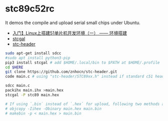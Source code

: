 stc89c52rc
==========

It demos the compile and upload serial small chips under Ubuntu.
* [入门】Linux上搭建51单片机开发环境（一） —— 环境搭建](https://blog.csdn.net/qq_21460229/article/details/73457996)
* [stcgal](https://github.com/grigorig/stcgal)
* [stc-header](https://github.com/znhocn/stc-header)


```bash
sudo apt-get install sdcc
#sudo apt install python3-pip
pip3 install stcgal # add $HOME/.local/bin to $PATH at $HOME/.profile
cd $HERE
git clone https://github.com/znhocn/stc-header.git
code main.c # using "stc-header/STC89xx.h" instead if standard c51 header file

sdcc main.c
packihx main.ihx >main.hex
stcgal -P stc89 main.hex

# If using `.bin` instead of `.hex` for upload, following two methods are equal
# objcopy -Iihex -Obinary main.hex main.bin
# makebin -p < main.hex > main.bin
```